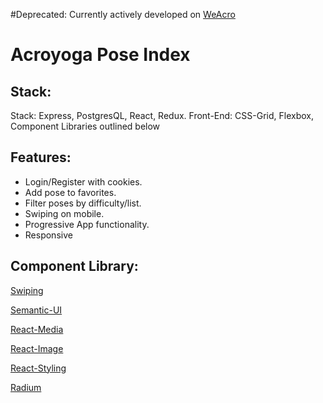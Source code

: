#Deprecated:
Currently actively developed on [WeAcro](https://github.com/weacro)


# Acroyoga Pose Index

## Stack:
Stack: Express, PostgresQL, React, Redux.
Front-End: CSS-Grid, Flexbox, Component Libraries outlined below

## Features:

 * Login/Register with cookies.
 * Add pose to favorites.
 * Filter poses by difficulty/list.
 * Swiping on mobile. 
 * Progressive App functionality.
 * Responsive

## Component Library:

[Swiping](https://github.com/voronianski/react-swipe)

[Semantic-UI](https://react.semantic-ui.com/)

[React-Media](https://github.com/reacttraining/react-media)

[React-Image](https://github.com/yuanyan/react-image)

[React-Styling](https://github.com/catamphetamine/react-styling)

[Radium](https://github.com/FormidableLabs/radium)
